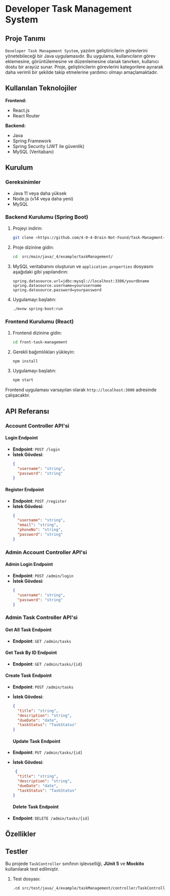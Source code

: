 # Developer Task Management System

## Proje Tanımı
`Developer Task Management System`, yazılım geliştiricilerin görevlerini yönetebileceği bir Java uygulamasıdır. Bu uygulama, kullanıcıların görev eklemesine, görüntülemesine ve düzenlemesine olanak tanırken, kullanıcı dostu bir arayüz sunar. Proje, geliştiricilerin görevlerini kategorilere ayırarak daha verimli bir şekilde takip etmelerine yardımcı olmayı amaçlamaktadır.

## Kullanılan Teknolojiler

**Frontend:**
- React.js
- React Router

**Backend:**
- Java
- Spring Framework
- Spring Security (JWT ile güvenlik)
- MySQL (Veritabanı)

## Kurulum

### Gereksinimler

- Java 11 veya daha yüksek
- Node.js (v14 veya daha yeni)
- MySQL


### Backend Kurulumu (Spring Boot)

1. Projeyi indirin:
    ```bash
    git clone <https://github.com/4-0-4-Brain-Not-Found/Task-Managment-System.git>
    ```

2. Proje dizinine gidin:
    ```bash
    cd  src/main/java/_4/example/taskManagement/

    ```

3. MySQL veritabanını oluşturun ve `application.properties` dosyasını aşağıdaki gibi yapılandırın:
    ```properties
    spring.datasource.url=jdbc:mysql://localhost:3306/yourdbname
    spring.datasource.username=yourusername
    spring.datasource.password=yourpassword
    ```

4. Uygulamayı başlatın:
    ```bash
    ./mvnw spring-boot:run
    ```

### Frontend Kurulumu (React)

1. Frontend dizinine gidin:
    ```bash
    cd front-task-management
    ```

2. Gerekli bağımlılıkları yükleyin:
    ```bash
    npm install
    ```

3. Uygulamayı başlatın:
    ```bash
    npm start
    ```

Frontend uygulaması varsayılan olarak `http://localhost:3000` adresinde çalışacaktır.

## API Referansı

### Account Controller API'si

#### Login Endpoint

- **Endpoint**: `POST /login`
- **İstek Gövdesi**:
    ```json
    {
      "username": "string",
      "password": "string"
    }
    ```

#### Register Endpoint

- **Endpoint**: `POST /register`
- **İstek Gövdesi**:
    ```json
    {
      "username": "string",
      "email": "string",
      "phoneNo": "string",
      "password": "string"
    }
    ```
### Admin Account Controller API'si
#### Admin Login Endpoint

- **Endpoint**: `POST /admin/login`
- **İstek Gövdesi**:
    ```json
    {
      "username": "string",
      "password": "string"
    }
    ```
### Admin Task Controller API'si
#### Get All Task Endpoint
- **Endpoint**: `GET /admin/tasks`

#### Get Task By ID Endpoint
- **Endpoint**: `GET /admin/tasks/{id}`

#### Create Task Endpoint

- **Endpoint**: `POST /admin/tasks`
- **İstek Gövdesi**:
    ```json
    {
      "title": "string",
      "description": "string",
      "dueDate": "date",
      "taskStatus": "TaskStatus" 
    }
    ```
  #### Update Task Endpoint

- **Endpoint**: `PUT /admin/tasks/{id]`
- **İstek Gövdesi**:
    ```json
     {
      "title": "string",
      "description": "string",
      "dueDate": "date",
      "taskStatus": "TaskStatus" 
    }
    ```
  #### Delete Task Endpoint

- **Endpoint**: `DELETE /admin/tasks/{id]`

## Özellikler



## Testler
Bu projede `TaskController` sınıfının işlevselliği, **JUnit 5** ve **Mockito** kullanılarak test edilmiştir.
1. Test dosyası:
    ```bash
    .cd src/test/java/_4/example/taskManagement/controller/TaskControllerTest.java

    ```
